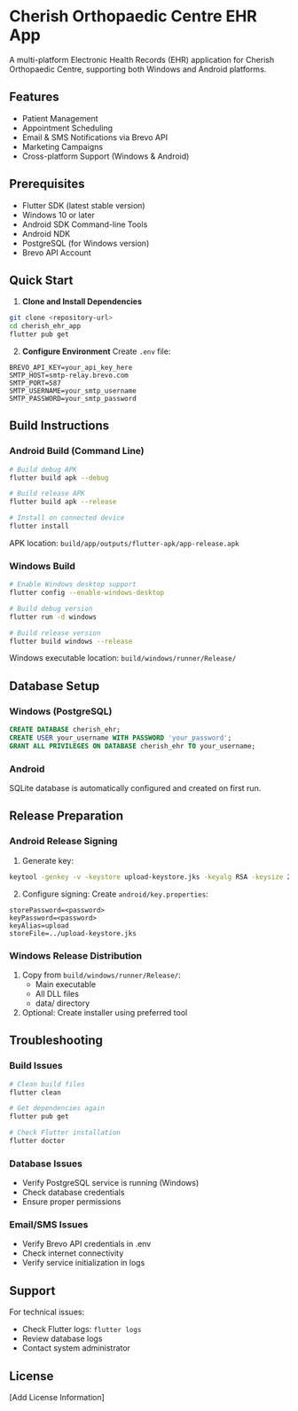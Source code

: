 # Cherish Orthopaedic Centre EHR App

A multi-platform Electronic Health Records (EHR) application for Cherish Orthopaedic Centre, supporting both Windows and Android platforms.

## Features

- Patient Management
- Appointment Scheduling
- Email & SMS Notifications via Brevo API
- Marketing Campaigns
- Cross-platform Support (Windows & Android)

## Prerequisites

- Flutter SDK (latest stable version)
- Windows 10 or later
- Android SDK Command-line Tools
- Android NDK
- PostgreSQL (for Windows version)
- Brevo API Account

## Quick Start

1. **Clone and Install Dependencies**
```bash
git clone <repository-url>
cd cherish_ehr_app
flutter pub get
```

2. **Configure Environment**
Create `.env` file:
```env
BREVO_API_KEY=your_api_key_here
SMTP_HOST=smtp-relay.brevo.com
SMTP_PORT=587
SMTP_USERNAME=your_smtp_username
SMTP_PASSWORD=your_smtp_password
```

## Build Instructions

### Android Build (Command Line)

```bash
# Build debug APK
flutter build apk --debug

# Build release APK
flutter build apk --release

# Install on connected device
flutter install
```

APK location: `build/app/outputs/flutter-apk/app-release.apk`

### Windows Build

```bash
# Enable Windows desktop support
flutter config --enable-windows-desktop

# Build debug version
flutter run -d windows

# Build release version
flutter build windows --release
```

Windows executable location: `build/windows/runner/Release/`

## Database Setup

### Windows (PostgreSQL)
```sql
CREATE DATABASE cherish_ehr;
CREATE USER your_username WITH PASSWORD 'your_password';
GRANT ALL PRIVILEGES ON DATABASE cherish_ehr TO your_username;
```

### Android
SQLite database is automatically configured and created on first run.

## Release Preparation

### Android Release Signing
1. Generate key:
```bash
keytool -genkey -v -keystore upload-keystore.jks -keyalg RSA -keysize 2048 -validity 10000 -alias upload
```

2. Configure signing:
Create `android/key.properties`:
```properties
storePassword=<password>
keyPassword=<password>
keyAlias=upload
storeFile=../upload-keystore.jks
```

### Windows Release Distribution
1. Copy from `build/windows/runner/Release/`:
   - Main executable
   - All DLL files
   - data/ directory
2. Optional: Create installer using preferred tool

## Troubleshooting

### Build Issues
```bash
# Clean build files
flutter clean

# Get dependencies again
flutter pub get

# Check Flutter installation
flutter doctor
```

### Database Issues
- Verify PostgreSQL service is running (Windows)
- Check database credentials
- Ensure proper permissions

### Email/SMS Issues
- Verify Brevo API credentials in .env
- Check internet connectivity
- Verify service initialization in logs

## Support

For technical issues:
- Check Flutter logs: `flutter logs`
- Review database logs
- Contact system administrator

## License

[Add License Information]

